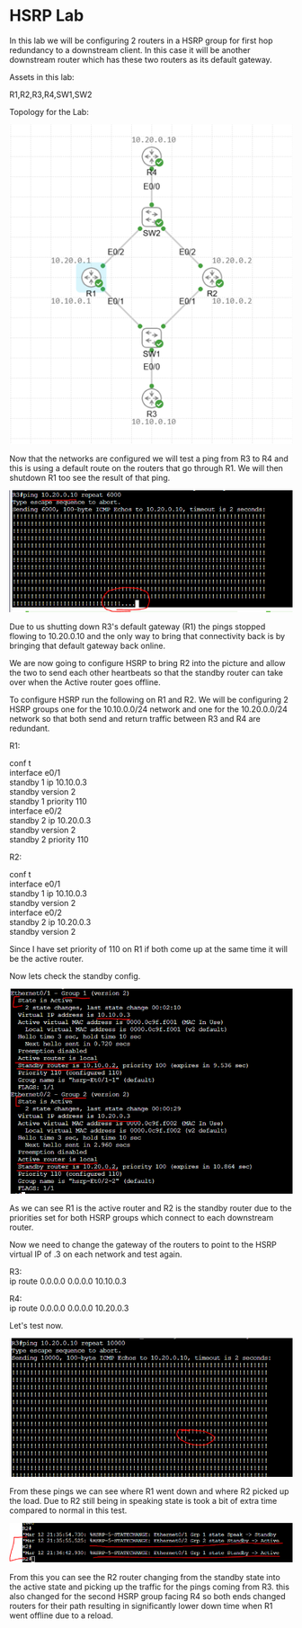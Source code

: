# HSRP Lab

In this lab we will be configuring 2 routers in a HSRP group for first hop redundancy to a downstream client. In this case it will be another downstream router which has these two routers as its default gateway.

Assets in this lab:

R1,R2,R3,R4,SW1,SW2

Topology for the Lab:

![Topology](Images/Topology.PNG)

Now that the networks are configured we will test a ping from R3 to R4 and this is using a default route on the routers that go through R1. We will then shutdown R1 too see the result of that ping.

![R3-Ping-F](Images/R3-Ping-F.PNG)

Due to us shutting down R3's default gateway (R1) the pings stopped flowing to 10.20.0.10 and the only way to bring that connectivity back is by bringing that default gateway back online.

We are now going to configure HSRP to bring R2 into the picture and allow the two to send each other heartbeats so that the standby router can take over when the Active router goes offline.

To configure HSRP run the following on R1 and R2. We will be configuring 2 HSRP groups one for the 10.10.0.0/24 network and one for the 10.20.0.0/24 network so that both send and return traffic between R3 and R4 are redundant.

R1: 

conf t  
interface e0/1  
standby 1 ip 10.10.0.3  
standby version 2  
standby 1 priority 110  
interface e0/2  
standby 2 ip 10.20.0.3  
standby version 2  
standby 2 priority 110 

R2: 

conf t  
interface e0/1  
standby 1 ip 10.10.0.3  
standby version 2  
interface e0/2  
standby 2 ip 10.20.0.3  
standby version 2   

Since I have set priority of 110 on R1 if both come up at the same time it will be the active router.

Now lets check the standby config.

![R1-Standby](Images/R1-Standby.PNG)

As we can see R1 is the active router and R2 is the standby router due to the priorities set for both HSRP groups which connect to each downstream router.

Now we need to change the gateway of the routers to point to the HSRP virtual IP of .3 on each network and test again.

R3:  
ip route 0.0.0.0 0.0.0.0 10.10.0.3  

R4:  
ip route 0.0.0.0 0.0.0.0 10.20.0.3

Let's test now.

![R3-Ping-S](Images/R3-Ping-S.PNG)

From these pings we can see where R1 went down and where R2 picked up the load. Due to R2 still being in speaking state is took a bit of extra time compared to normal in this test.

![R2-Pickup](Images/R2-Pickup.PNG)

From this you can see the R2 router changing from the standby state into the active state and picking up the traffic for the pings coming from R3. this also changed for the second HSRP group facing R4 so both ends changed routers for their path resulting in significantly lower down time when R1 went offline due to a reload.


